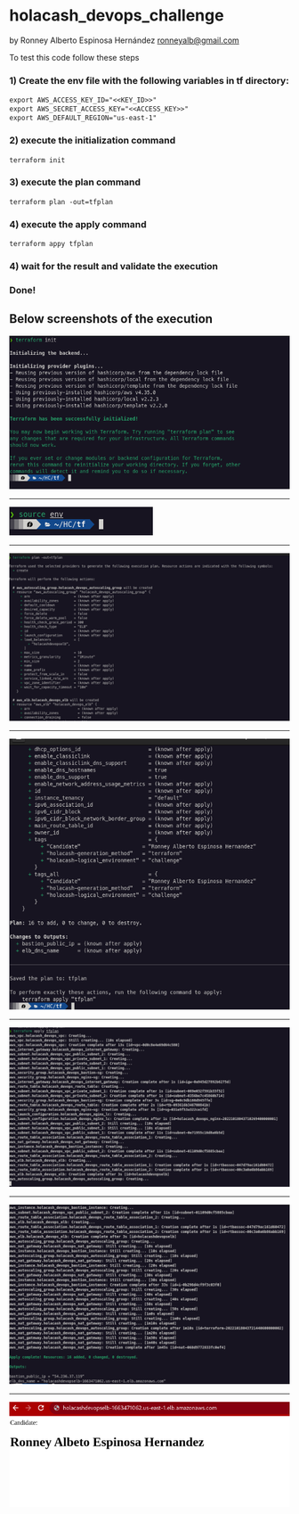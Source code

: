 # holacash_devops_challenge
by Ronney Alberto Espinosa Hernández
ronneyalb@gmail.com

To test this code follow these steps

### 1) Create the env file with the following variables in tf directory:

```
export AWS_ACCESS_KEY_ID="<<KEY_ID>>"
export AWS_SECRET_ACCESS_KEY="<<ACCESS_KEY>>"
export AWS_DEFAULT_REGION="us-east-1"
```

### 2) execute the initialization command
```
terraform init
```
### 3) execute the plan command

```
terraform plan -out=tfplan
```

### 4) execute the apply command

```
terraform appy tfplan
```

### 4) wait for the result and validate the execution

### Done!

## Below screenshots of the execution

![image](resources/ex1.png)
********
![image](resources/ex2.png)
********
![image](resources/ex3.png)
********
![image](resources/ex3-1.png)
********
![image](resources/ex4.png)
********
![image](resources/ex4-1.png)
********
![image](resources/ex5.png)
